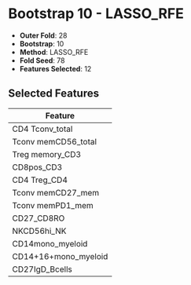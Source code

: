 # Bootstrap 10 - LASSO_RFE

- **Outer Fold**: 28
- **Bootstrap**: 10
- **Method**: LASSO_RFE
- **Fold Seed**: 78
- **Features Selected**: 12

## Selected Features

| Feature |
|---------|
| CD4 Tconv_total |
| Tconv memCD56_total |
| Treg memory_CD3 |
| CD8pos_CD3 |
| CD4 Treg_CD4 |
| Tconv memCD27_mem |
| Tconv memPD1_mem |
| CD27_CD8RO |
| NKCD56hi_NK |
| CD14mono_myeloid |
| CD14+16+mono_myeloid |
| CD27IgD_Bcells |

